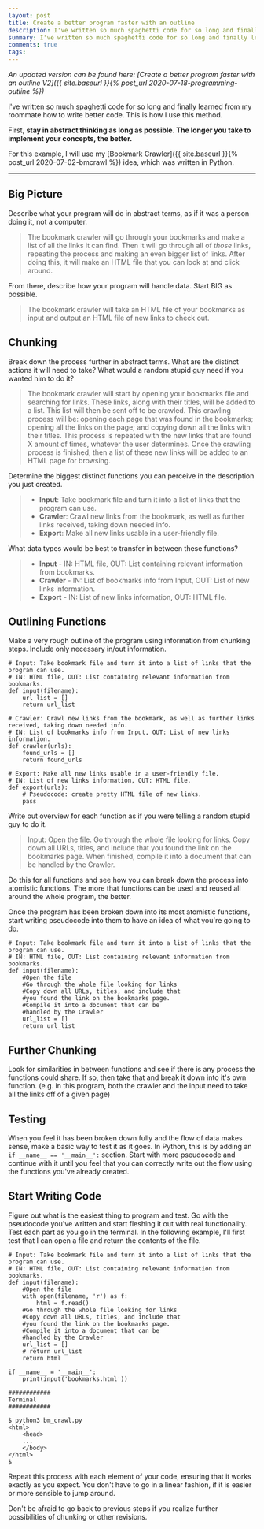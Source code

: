 ```yaml
---
layout: post
title: Create a better program faster with an outline
description: I've written so much spaghetti code for so long and finally learned from my roommate how to write better code. This is how I use this method.
summary: I've written so much spaghetti code for so long and finally learned from my roommate how to write better code. This is how I use this method.
comments: true
tags:
---
```


*An updated version can be found here: [Create a better program faster with an outline V2]({{ site.baseurl }}{% post_url 2020-07-18-programming-outline %})*

I've written so much spaghetti code for so long and finally learned from my roommate how to write better code. This is how I use this method.

First, **stay in abstract thinking as long as possible. The longer you take to implement your concepts, the better.**

For this example, I will use my [Bookmark Crawler]({{ site.baseurl }}{% post_url 2020-07-02-bmcrawl %}) idea, which was written in Python.

---

Big Picture
---

Describe what your program will do in abstract terms, as if it was a person doing it, not a computer.

>The bookmark crawler will go through your bookmarks and make a list of all the links it can find. Then it will go through all of *those* links, repeating the process and making an even bigger list of links. After doing this, it will make an HTML file that you can look at and click around.

From there, describe how your program will handle data. Start BIG as possible.

>The bookmark crawler will take an HTML file of your bookmarks as input and output an HTML file of new links to check out.

Chunking
---

Break down the process further in abstract terms. What are the distinct actions it will need to take? What would a random stupid guy need if you wanted him to do it?

>The bookmark crawler will start by opening your bookmarks file and searching for links. These links, along with their titles, will be added to a list. This list will then be sent off to be crawled. This crawling process will be: opening each page that was found in the bookmarks; opening all the links on the page; and copying down all the links with their titles. This process is repeated with the new links that are found X amount of times, whatever the user determines. Once the crawling process is finished, then a list of these new links will be added to an HTML page for browsing.

Determine the biggest distinct functions you can perceive in the description you just created.

> * **Input**: Take bookmark file and turn it into a list of links that the program can use.
> * **Crawler**: Crawl new links from the bookmark, as well as further links received, taking down needed info.
> * **Export**: Make all new links usable in a user-friendly file.

What data types would be best to transfer in between these functions?

> * **Input** - IN: HTML file, OUT: List containing relevant information from bookmarks.
> * **Crawler** - IN: List of bookmarks info from Input, OUT: List of new links information.
> * **Export** - IN: List of new links information, OUT: HTML file.

Outlining Functions
---

Make a very rough outline of the program using information from chunking steps. Include only necessary in/out information.
	
```
# Input: Take bookmark file and turn it into a list of links that the program can use.
# IN: HTML file, OUT: List containing relevant information from bookmarks.
def input(filename):
	url_list = []
	return url_list
	
# Crawler: Crawl new links from the bookmark, as well as further links received, taking down needed info.
# IN: List of bookmarks info from Input, OUT: List of new links information.
def crawler(urls):
	found_urls = []
	return found_urls
	
# Export: Make all new links usable in a user-friendly file.
# IN: List of new links information, OUT: HTML file.
def export(urls):
	# Pseudocode: create pretty HTML file of new links.
	pass
```
		
Write out overview for each function as if you were telling a random stupid guy to do it.

> Input: Open the file. Go through the whole file looking for links. Copy down all URLs, titles, and include that you found the link on the bookmarks page. When finished, compile it into a document that can be handled by the Crawler.

Do this for all functions and see how you can break down the process into atomistic functions. The more that functions can be used and reused all around the whole program, the better.

Once the program has been broken down into its most atomistic functions, start writing pseudocode into them to have an idea of what you're going to do.

```
# Input: Take bookmark file and turn it into a list of links that the program can use.
# IN: HTML file, OUT: List containing relevant information from bookmarks.
def input(filename):
	#Open the file
	#Go through the whole file looking for links
	#Copy down all URLs, titles, and include that
	#you found the link on the bookmarks page.
	#Compile it into a document that can be 
	#handled by the Crawler
	url_list = []
	return url_list
```

Further Chunking
---
		
Look for similarities in between functions and see if there is any process the functions could share. If so, then take that and break it down into it's own function. (e.g. in this program, both the crawler and the input need to take all the links off of a given page)

Testing
---
When you feel it has been broken down fully and the flow of data makes sense, make a basic way to test it as it goes. In Python, this is by adding an ```if __name__ == '__main__':``` section. Start with more pseudocode and continue with it until you feel that you can correctly write out the flow using the functions you've already created.

Start Writing Code
---
Figure out what is the easiest thing to program and test. Go with the pseudocode you've written and start fleshing it out with real functionality. Test each part as you go in the terminal. In the following example, I'll first test that I can open a file and return the contents of the file.

```
# Input: Take bookmark file and turn it into a list of links that the program can use.
# IN: HTML file, OUT: List containing relevant information from bookmarks.
def input(filename):
	#Open the file
	with open(filename, 'r') as f:
		html = f.read()
	#Go through the whole file looking for links
	#Copy down all URLs, titles, and include that
	#you found the link on the bookmarks page.
	#Compile it into a document that can be 
	#handled by the Crawler
	url_list = []
	# return url_list
	return html
	
if __name__ = '__main__':
	print(input('bookmarks.html'))
	
############
Terminal
############

$ python3 bm_crawl.py
<html>
	<head>
	...
	</body>
</html>
$
```
Repeat this process with each element of your code, ensuring that it works exactly as you expect. You don't have to go in a linear fashion, if it is easier or more sensible to jump around.

Don't be afraid to go back to previous steps if you realize further possibilities of chunking or other revisions.